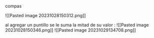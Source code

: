 compas

![[Pasted image 20231028150312.png]]

al agregar un puntillo se le suma la mitad de su valor :
![[Pasted image 20231028150346.png]]
![[Pasted image 20231029134708.png]]
